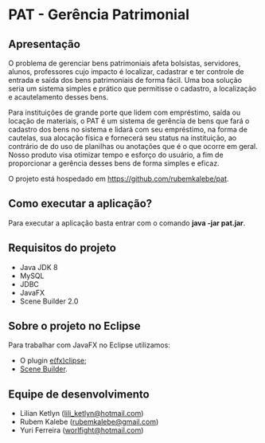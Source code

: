 PAT - Gerência Patrimonial
=========

## Apresentação ##

O problema de gerenciar bens patrimoniais afeta bolsistas, servidores, alunos, professores cujo impacto é localizar, cadastrar e ter controle de entrada e saída dos bens patrimoniais de forma fácil. Uma boa solução seria um sistema simples e prático que permitisse o cadastro, a localização e acautelamento desses bens.
 
Para instituições de grande porte que lidem com empréstimo, saída ou locação de materiais, o PAT é um sistema de gerência de bens que fará o cadastro dos bens no sistema e lidará com seu empréstimo, na forma de cautelas, sua alocação física e fornecerá seu status na instituição, ao contrário de do uso de planilhas ou anotações que é o que ocorre em geral. Nosso produto visa otimizar tempo e esforço do usuário, a fim de proporcionar a gerência desses bens de forma simples e eficaz.

O projeto está hospedado em https://github.com/rubemkalebe/pat.

## Como executar a aplicação? ##

Para executar a aplicação basta entrar com o comando **java -jar pat.jar**.

## Requisitos do projeto ##

* Java JDK 8
* MySQL
* JDBC
* JavaFX
* Scene Builder 2.0

## Sobre o projeto no Eclipse ##

Para trabalhar com JavaFX no Eclipse utilizamos:
* O plugin <a href="http://www.eclipse.org/efxclipse/install.html">e(fx)clipse</a>;
* <a href="http://www.oracle.com/technetwork/java/javase/downloads/javafxscenebuilder-info-2157684.html">Scene Builder</a>.


## Equipe de desenvolvimento ##

* Lilian Ketlyn (lili_ketlyn@hotmail.com)
* Rubem Kalebe (rubemkalebe@gmail.com)
* Yuri Ferreira (worlfight@hotmail.com)
